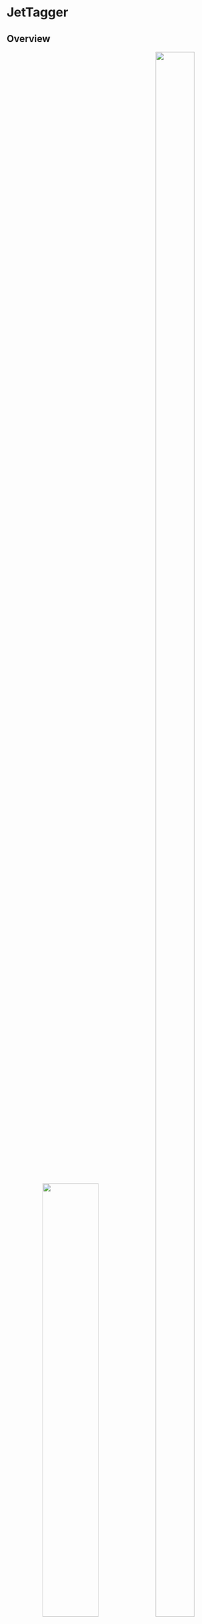 # JetTagger



## Overview

<p align="center">
  <img src="https://github.com/user-attachments/assets/1cd2a69d-1209-4de4-bba0-62035b7c05fe" width="50%" />
  <img src="https://github.com/user-attachments/assets/337b5406-8398-4da3-bfbd-104f03e310fe" width="42%" height="95%" />
</p>


This project presents a deep learning framework for Quark and Gluon Jet classification, inspired by real-world challenges in high-energy physics experiments such as those at the CERN CMS detector.

We implement a custom Transformer model, named as MomentumCloudNet, with vector-based attention mechanisms and physics-informed features, achieving **state-of-the-art performance** on benchmark datasets. The model outperforms strong baselines including ParticleTransformer and ParticleNet, reaching an AUC of **0.9201** and accuracy of **0.849**.

## Model Details

![image](https://github.com/user-attachments/assets/b6eb4865-797d-4c35-b68a-fb9a660f4f96)


### Motivation
* Particle carries momentum vectors, intrinsic states (charge, particle type, etc)
* Existing particle transformer treat attention only as scalar weight, ignoring vectorial structure in interactions.

### Proposed Features
  * Vector Attention Mechanism
  * Dynamic momentum update

## Installation Guide

We recommend using Miniconda to manage the Python3 environment.


### Step 1(Optional) : Install Miniconda
For Linux:
```bash
wget https://repo.anaconda.com/miniconda/Miniconda3-latest-Linux-x86_64.sh # for Linux
sh Miniconda3-latest-Linux-x86_64.sh # for Linux
```
For Mac:
```bash
wget https://repo.anaconda.com/miniconda/Miniconda3-latest-MacOSX-arm64.sh # for Mac
sh Miniconda3-latest-MacOSX-arm64.sh # for Mac
```

### Step 2: Initialize Conda

```bash
source $HOME/miniconda3/etc/profile.d/conda.sh
```

### Step 3: Create the Conda Environment

```bash
conda env create -f setup/enviroment.yml
```

### Step 4: Activate the Environment
```bash
conda activate qgtagger_training # Enter conda
conda deactivate                 # Exit conda
```


## Usage 
### Training
```
python3 ./DeepLearningForQGJet/tool/train.py --configs ./experiments/template.yaml 
```
Note: Please check the YAML configuration file to ensure all settings are properly adapted to your local environment.

### Inference

```
python3 ./DeepLearningForQGJet/tool/test.py --configs ./experiments/template.yaml # Please check `TEST` part in the yaml file to ensure checkpoint you want to verify is adaptive to your local setting.
```
Note: Please verify the `TEST` section in the YAML file to ensure that the checkpoint path and related settings are correctly adpated to your local environment

## Performance

### Results
Our model demonstrates superior performance on the benchmark dataset for Jet classification.

|Model Name| AUC | Accuracy |
|:---------|:----|:---------|
|Our Model| 0.9201| 0.849|
|ParticleTransformer* | 0.9181 | 0.846|
|ParticleNet* | 0.9139 | 0.843 |
|LorentzNet* | 0.844 | 0.9156 |

* Note: model marked with an asterisk(*) are reported from their respective original papers.
* The improvement of +0.3% in accuracy and +0.2% in AUC over ParticleTransformer demonstrates the effectiveness of our vector-based attention mechanism and physics-motivated design.
### Computation Complexity
| Model Name | # parameters | MACs | Averaged inference time per event (run on single A100) |
|:-----------|:-------------|:-----|:-------------------------------------------------------|
| Our Model | 760 k | 1.42 B | 10.89 ms|
| ParticleTransformer | 2.14 M | 1.56 B | 9.24 ms|

### Model Interpretation (Attention Entropy)
<img width="644" alt="image" src="https://github.com/user-attachments/assets/b85fce39-7f91-4522-b52d-c2d07cd1d9e0" />

The distribution of attention entropy in different attention dimensions reflects the different patterns between quarks(cyan) and gluons(magenta). In most dimensions, quark jets show lower entropy(sharper attention).

## Contact
If you have any questions, suggestions, or collaboration ideas, feel free to reach out:
* Zheng-Gang Chen
  - Email: a0910555246@gmail.com
  - GitHub: [github.com/ZhengGang85129](https://github.com/ZhengGang85129)
* You-Ying Li
  - Email: you-ying.li@cern.ch
  - GitHub: [github.com/youyingli](https://github.com/youyingli)
 
  
Thank you for your interest in this project! Contributions and feedback are always welcome.


## References
- [1] Qu, H., et al. "Particle Transformer for Jet Tagging." *arXiv 2022*. [arXiv:2202.03772](https://arxiv.org/abs/2202.03772)
- [2] Qu, H., Gouskos, L. "ParticleNet: Jet Tagging via Particle Clouds." *arXiv 2020*. [arXiv:1902.08570](https://arxiv.org/abs/1902.08570)
- [3] Gong, D., et al. "LorentzNet: Lorentz Equivariant Graph Neural Network for Particle Physics." *arXiv 2022*. [arXiv:2206.13598](https://arxiv.org/abs/2206.13598)
- [4] Zhao,H., et al. "Point Transformer" *arXiv 2020*. [arXiv:2012.09164 ](https://arxiv.org/abs/2012.09164)

For Quark and Gluon open dataset, we use

```bibtex
@dataset{komiske_patrick_2019_3164691,
  author       = {Komiske, Patrick and
                  Metodiev, Eric and
                  Thaler, Jesse},
  title        = {Pythia8 Quark and Gluon Jets for Energy Flow},
  month        = may,
  year         = 2019,
  publisher    = {Zenodo},
  version      = {v1},
  doi          = {10.5281/zenodo.3164691},
  url          = {https://doi.org/10.5281/zenodo.3164691}
}
```

## Citation

If you use this codebase, please consider citing:

```bibtex
@misc{chen2024momentumcloudnet,
  author       = {Zheng-Gang Chen, You-Ying Li, Kai-Feng Chen},
  title        = {Quark and Gluon classification using Vector Attention},
  year         = {2024},
  howpublished = {\url{https://github.com/ZhengGang85129/JetTagger}},
  note         = {Work in progress}
}
